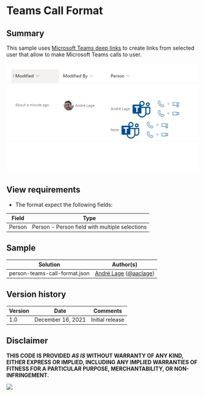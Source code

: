 # Teams Call Format

## Summary
This sample uses [Microsoft Teams deep links](https://docs.microsoft.com/en-us/microsoftteams/platform/concepts/build-and-test/deep-links#deep-linking-to-an-audio-or-audio-video-call)  to create links from selected user that allow to make Microsoft Teams calls to user.

![screenshot of the sample](./assets/screenshot.png)

## View requirements
- The format expect the following fields:

Field |Type
--------|---------
Person | Person - Person field with multiple selections


## Sample

Solution|Author(s)
--------|---------
person-teams-call-format.json | [André Lage](https://github.com/aaclage) ([@aaclage](https://twitter.com/aaclage))

## Version history

Version|Date|Comments
-------|----|--------
1.0|December 16, 2021|Initial release


## Disclaimer
**THIS CODE IS PROVIDED *AS IS* WITHOUT WARRANTY OF ANY KIND, EITHER EXPRESS OR IMPLIED, INCLUDING ANY IMPLIED WARRANTIES OF FITNESS FOR A PARTICULAR PURPOSE, MERCHANTABILITY, OR NON-INFRINGEMENT.**

<img src="https://pnptelemetry.azurewebsites.net/list-formatting/column-samples/person-teams-call-format" />